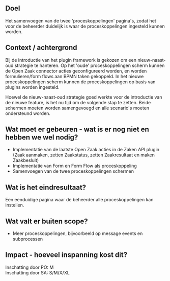 ## Doel

Het samenvoegen van de twee 'proceskoppelingen' pagina's, zodat het voor de beheerder duidelijk is waar de proceskoppelingen ingesteld kunnen worden.

## Context / achtergrond

Bij de introductie van het plugin framework is gekozen om een nieuw-naast-oud strategie te hanteren. Op het 'oude' proceskoppelingen scherm kunnen de Open Zaak connector acties geconfigureerd worden, en worden formulieren/form flows aan BPMN taken gekoppeld. In het nieuwe proceskoppelingen scherm kunnen de proceskoppelingen op basis van plugins worden ingesteld.

Hoewel de nieuw-naast-oud strategie goed werkte voor de introductie van de nieuwe feature, is het nu tijd om de volgende stap te zetten. Beide schermen moeten worden samengevoegd en alle scenario's moeten ondersteund worden.

## Wat moet er gebeuren - wat is er nog niet en hebben we wel nodig?

- Implementatie van de laatste Open Zaak acties in de Zaken API plugin (Zaak aanmaken, zetten Zaakstatus, zetten Zaakresultaat en maken Zaakbesluit)
- Implementatie van Form en Form Flow als proceskoppeling
- Samenvoegen van de twee proceskoppelingen schermen

## Wat is het eindresultaat?

Een eenduidige pagina waar de beheerder alle proceskoppelingen kan instellen.

## Wat valt er buiten scope?

- Meer proceskoppelingen, bijvoorbeeld op message events en subprocessen

## Impact - hoeveel inspanning kost dit? 
Inschatting door PO: M  
Inschatting door SA: S/M/X/XL  

